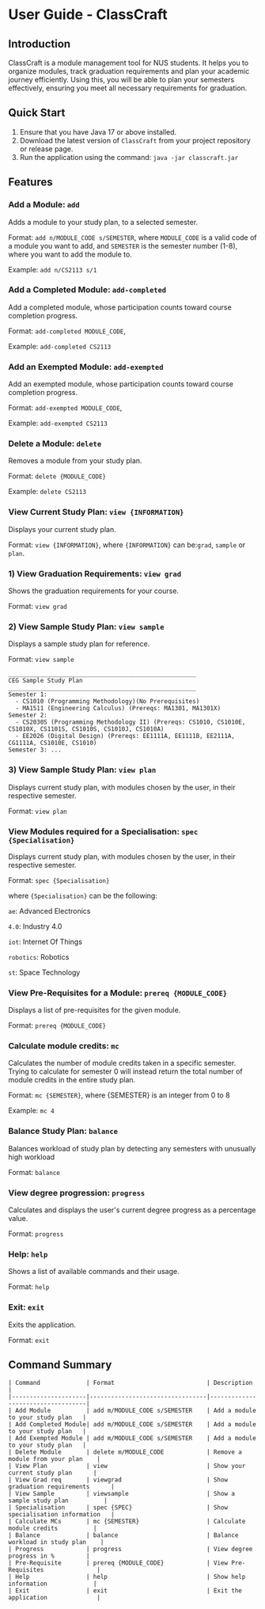 # User Guide - ClassCraft

## Introduction

ClassCraft is a module management tool for NUS students. It helps you to organize modules,
track graduation requirements and plan your academic journey efficiently. Using this, you will be
able to plan your semesters effectively, ensuring you meet all necessary requirements for graduation.

## Quick Start

1. Ensure that you have Java 17 or above installed.
2. Download the latest version of `ClassCraft` from your project repository or release page.
3. Run the application using the command: `java -jar classcraft.jar`

## Features

### Add a Module: `add`

Adds a module to your study plan, to a selected semester.

Format: `add n/MODULE_CODE s/SEMESTER`,
where `MODULE_CODE` is a valid code of a module you want to add,
and `SEMESTER` is the semester number (1-8), where you want to add the module to.

Example: `add n/CS2113 s/1`

### Add a Completed Module: `add-completed`

Add a completed module, whose participation counts toward course completion progress.

Format: `add-completed MODULE_CODE`,

Example: `add-completed CS2113`

### Add an Exempted Module: `add-exempted`

Add an exempted module, whose participation counts toward course completion progress.

Format: `add-exempted MODULE_CODE`,

Example: `add-exempted CS2113`


### Delete a Module: `delete`

Removes a module from your study plan.

Format: `delete {MODULE_CODE}`

Example: `delete CS2113`

### View Current Study Plan: `view {INFORMATION}`

Displays your current study plan.

Format: `view {INFORMATION}`, where `{INFORMATION}` can be:`grad`, `sample` or `plan`.

### 1) View Graduation Requirements: `view grad`

Shows the graduation requirements for your course.

Format: `view grad`

### 2) View Sample Study Plan: `view sample`

Displays a sample study plan for reference.

Format: `view sample`

    _____________________________________________________
    CEG Sample Study Plan
    _____________________________________________________
    Semester 1:
      - CS1010 (Programming Methodology)(No Prerequisites)
      - MA1511 (Engineering Calculus) (Prereqs: MA1301, MA1301X)
    Semester 2:
      - CS2030S (Programming Methodology II) (Prereqs: CS1010, CS1010E, CS1010X, CS1101S, CS1010S, CS1010J, CS1010A)
      - EE2026 (Digital Design) (Prereqs: EE1111A, EE1111B, EE2111A, CG1111A, CS1010E, CS1010)
    Semester 3: ...

### 3) View Sample Study Plan: `view plan`

Displays current study plan, with modules chosen by the user, in their respective semester.

Format: `view plan`

### View Modules required for a Specialisation: `spec {Specialisation}`

Displays current study plan, with modules chosen by the user, in their respective semester.

Format: `spec {Specialisation}`

where `{Specialisation}` can be the following:

`ae`: Advanced Electronics

`4.0`: Industry 4.0

`iot`: Internet Of Things

`robotics`: Robotics

`st`: Space Technology

### View Pre-Requisites for a Module: `prereq {MODULE_CODE}`

Displays a list of pre-requisites for the given module.

Format: `prereq {MODULE_CODE}`

### Calculate module credits: `mc`

Calculates the number of module credits taken in a specific semester. Trying to calculate for semester 0 will instead return the total number of module credits in the entire study plan.

Format: `mc {SEMESTER}`, where {SEMESTER} is an integer from 0 to 8

Example: `mc 4`

### Balance Study Plan: `balance`

Balances workload of study plan by detecting any semesters with unusually high workload

Format: `balance`

### View degree progression: `progress`

Calculates and displays the user's current degree progress as a percentage value.

Format: `progress`

### Help: `help`

Shows a list of available commands and their usage.

Format: `help`

### Exit: `exit`

Exits the application.

Format: `exit`

## Command Summary

    | Command             | Format                          | Description                       |
    |---------------------|---------------------------------|-----------------------------------|
    | Add Module          | add m/MODULE_CODE s/SEMESTER    | Add a module to your study plan   |
    | Add Completed Module| add m/MODULE_CODE s/SEMESTER    | Add a module to your study plan   |
    | Add Exempted Module | add m/MODULE_CODE s/SEMESTER    | Add a module to your study plan   |
    | Delete Module       | delete m/MODULE_CODE            | Remove a module from your plan    |
    | View Plan           | view                            | Show your current study plan      |
    | View Grad req       | viewgrad                        | Show graduation requirements      |
    | View Sample         | viewsample                      | Show a sample study plan          |
    | Specialisation      | spec {SPEC}                     | Show specialisation information   |
    | Calculate MCs       | mc {SEMESTER}                   | Calculate module credits          |
    | Balance             | balance                         | Balance workload in study plan    |
    | Progress            | progress                        | View degree progress in %         |
    | Pre-Requisite       | prereq {MODULE_CODE}            | View Pre-Requisites               |
    | Help                | help                            | Show help information             |
    | Exit                | exit                            | Exit the application              |
